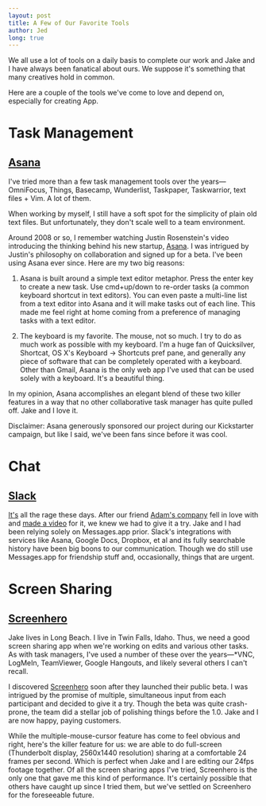 ```yaml
---
layout: post
title: A Few of Our Favorite Tools
author: Jed
long: true
---
```


We all use a lot of tools on a daily basis to complete our work and Jake and I have always been fanatical about ours. We suppose it's something that many creatives hold in common.

Here are a couple of the tools we've come to love and depend on, especially for creating App.

# Task Management

## [Asana](https://asana.com)

I've tried more than a few task management tools over the years—OmniFocus, Things, Basecamp, Wunderlist, Taskpaper, Taskwarrior,  text files + Vim. A lot of them.

When working by myself, I still have a soft spot for the simplicity of plain old text files. But unfortunately, they don't scale well to a team environment.

Around 2008 or so, I remember watching Justin Rosenstein's video introducing the thinking behind his new startup, [Asana](https://asana.com). I was intrigued by Justin's philosophy on collaboration and signed up for a beta. I've been using Asana ever since. Here are my two big reasons:

1. Asana is built around a simple text editor metaphor. Press the enter key to create a new task. Use cmd+up/down to re-order tasks (a common keyboard shortcut in text editors). You can even paste a multi-line list from a text editor into Asana and it will make tasks out of each line. This made me feel right at home coming from a preference of managing tasks with a text editor.

2. The keyboard is my favorite. The mouse, not so much. I try to do as much work as possible with my keyboard. I'm a huge fan of Quicksilver, Shortcat, OS X's Keyboard -> Shortcuts pref pane, and generally any piece of software that can be completely operated with a keyboard. Other than Gmail, Asana is the only web app I've used that can be used solely with a keyboard. It's a beautiful thing.

In my opinion, Asana accomplishes an elegant blend of these two killer features in a way that no other collaborative task manager has quite pulled off. Jake and I love it.

Disclaimer: Asana generously sponsored our project during our Kickstarter campaign, but like I said, we've been fans since before it was cool.

# Chat

## [Slack](https://slack.com)

[It's](https://slack.com) all the rage these days. After our friend [Adam's company](http://sandwichvideo.com) fell in love with and [made a video](http://sandwichvideo.com/projects/slack/) for it, we knew we had to give it a try. Jake and I had been relying solely on Messages.app prior. Slack's integrations with services like Asana, Google Docs, Dropbox, et al and its fully searchable history have been big boons to our communication. Though we do still use Messages.app for friendship stuff and, occasionally, things that are urgent.

# Screen Sharing

## [Screenhero](https://screenhero.com)

Jake lives in Long Beach. I live in Twin Falls, Idaho. Thus, we need a good screen sharing app when we're working on edits and various other tasks. As with task managers, I've used a number of these over the years—*VNC, LogMeIn, TeamViewer, Google Hangouts, and likely several others I can't recall.

I discovered [Screenhero](https://screenhero.com) soon after they launched their public beta. I was intrigued by the promise of multiple, simultaneous input from each participant and decided to give it a try. Though the beta was quite crash-prone, the team did a stellar job of polishing things before the 1.0. Jake and I are now happy, paying customers.

While the multiple-mouse-cursor feature has come to feel obvious and right, here's the killer feature for us: we are able to do full-screen (Thunderbolt display, 2560x1440 resolution) sharing at a comfortable 24 frames per second. Which is perfect when Jake and I are editing our 24fps footage together. Of all the screen sharing apps I've tried, Screenhero is the only one that gave me this kind of performance. It's certainly possible that others have caught up since I tried them, but we've settled on Screenhero for the foreseeable future.

